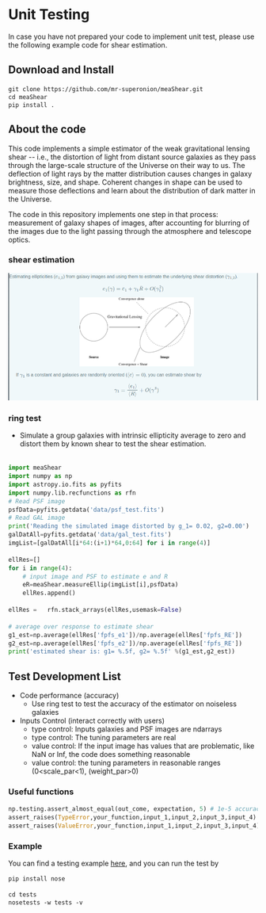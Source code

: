 # Unit Testing

In case you have not prepared your code to implement unit test, please use the
following example code for shear estimation.

## Download and Install

```shell
git clone https://github.com/mr-superonion/meaShear.git
cd meaShear
pip install .
```

## About the code

This code implements a simple estimator of the weak gravitational lensing shear -- i.e., the distortion of light from distant source galaxies as they pass through the large-scale structure of the Universe on their way to us.  The deflection of light rays by the matter distribution causes changes in galaxy brightness, size, and shape.  Coherent changes in shape can be used to measure those deflections and learn about the distribution of dark matter in the Universe.

The code in this repository implements one step in that process: measurement of galaxy shapes of images, after accounting for blurring of the images due to the light passing through the atmosphere and telescope optics.

### shear estimation
<p align="center">
<img src="fig/shear_distort.png" alt="shear" width="800">
</p>

### ring test
+ Simulate a group galaxies with intrinsic ellipticity average to zero and
distort them by known shear to test the shear estimation.

```python

import meaShear
import numpy as np
import astropy.io.fits as pyfits
import numpy.lib.recfunctions as rfn
# Read PSF image
psfData=pyfits.getdata('data/psf_test.fits')
# Read GAL image
print('Reading the simulated image distorted by g_1= 0.02, g2=0.00')
galDatAll=pyfits.getdata('data/gal_test.fits')
imgList=[galDatAll[i*64:(i+1)*64,0:64] for i in range(4)]

ellRes=[]
for i in range(4):
    # input image and PSF to estimate e and R
    eR=meaShear.measureEllip(imgList[i],psfData)
    ellRes.append()

ellRes =   rfn.stack_arrays(ellRes,usemask=False)

# average over response to estimate shear
g1_est=np.average(ellRes['fpfs_e1'])/np.average(ellRes['fpfs_RE'])
g2_est=np.average(ellRes['fpfs_e2'])/np.average(ellRes['fpfs_RE'])
print('estimated shear is: g1= %.5f, g2= %.5f' %(g1_est,g2_est))
```

## Test Development List

+ Code performance (accuracy)
    -   Use ring test to test the accuracy of the estimator on noiseless
        galaxies
+ Inputs Control (interact correctly with users)
    -   type control:  Inputs galaxies and PSF images are ndarrays
    -   type control:  The tuning parameters are real
    -   value control: If the input image has values that are
        problematic, like NaN or Inf, the code does something reasonable
    -   value control: the tuning parameters in reasonable ranges
        (0<scale_par<1), (weight_par>0)

### Useful functions

```python
np.testing.assert_almost_equal(out_come, expectation, 5) # 1e-5 accuracy
assert_raises(TypeError,your_function,input_1,input_2,input_3,input_4)
assert_raises(ValueError,your_function,input_1,input_2,input_3,input_4)
```

### Example
You can find a testing example [here](./tests/test_accuracy.py), and you can run the test by

```shell
pip install nose

cd tests
nosetests -w tests -v
```


